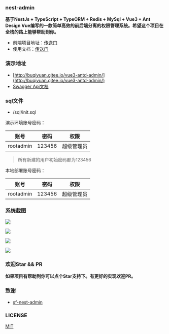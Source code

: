 ### nest-admin

**基于NestJs + TypeScript + TypeORM + Redis + MySql + Vue3 + Ant Design Vue编写的一款简单高效的前后端分离的权限管理系统。希望这个项目在全栈的路上能够帮助到你。**

- 前端项目地址：[传送门](https://github.com/buqiyuan/vue3-antd-admin)
- 使用文档：[传送门](https://blog.si-yee.com/sf-admin-cli/)

### 演示地址

- [http://buqiyuan.gitee.io/vue3-antd-admin/](http://buqiyuan.gitee.io/vue3-antd-admin/)
- [Swagger Api文档](https://nest-api.buqiyuan.site/api/swagger-api/static/index.html#/)

### sql文件
- /sql/init.sql

演示环境账号密码：

|     账号     |  密码  |           权限           |
| :----------: | :----: | :----------------------: |
|  rootadmin   | 123456 | 超级管理员 |

> 所有新建的用户初始密码都为123456

本地部署账号密码：

|   账号    |  密码  |    权限    |
| :-------: | :----: | :--------: |
| rootadmin | 123456 | 超级管理员 |

### 系统截图

![](https://s1.ax1x.com/2021/12/11/oTi1nf.png)

![](https://s1.ax1x.com/2021/12/11/oTithj.png)

![](https://s1.ax1x.com/2021/12/11/oTirHU.png)

![](https://s1.ax1x.com/2021/12/11/oTia3n.png)


### 欢迎Star && PR

**如果项目有帮助到你可以点个Star支持下。有更好的实现欢迎PR。**

### 致谢

- [sf-nest-admin](https://github.com/hackycy/sf-nest-admin)

### LICENSE

[MIT](LICENSE)

